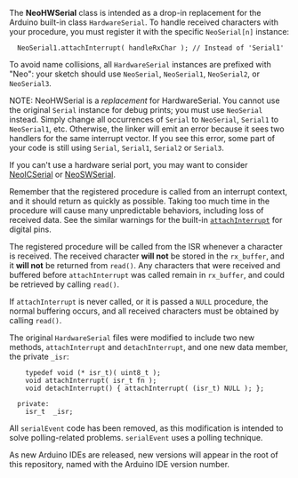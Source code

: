 The **NeoHWSerial** class is intended as a drop-in replacement for the Arduino built-in class `HardwareSerial`.  To handle received characters with your procedure, you must register it with the specific `NeoSerial[n]` instance:

```
  NeoSerial1.attachInterrupt( handleRxChar ); // Instead of 'Serial1'
```

To avoid name collisions, all `HardwareSerial` instances are prefixed with "Neo": your sketch should use `NeoSerial`, `NeoSerial1`, `NeoSerial2`, or `NeoSerial3`.

NOTE: NeoHWSerial is a *replacement* for HardwareSerial.  You cannot use the original `Serial` instance for debug prints; you must use `NeoSerial` instead.  Simply change all occurrences of `Serial` to `NeoSerial`, `Serial1` to `NeoSerial1`, etc.  Otherwise, the linker will emit an error because it sees two handlers for the same interrupt vector.  If you see this error, some part of your code is still using `Serial`, `Serial1`, `Serial2` or `Serial3`.

If you can't use a hardware serial port, you may want to consider [NeoICSerial](https://github.com/SlashDevin/NeoICSerial) or [NeoSWSerial](https://github.com/SlashDevin/NeoSWSerial).

Remember that the registered procedure is called from an interrupt context, and it should return as quickly as possible.  Taking too much time in the procedure will cause many unpredictable behaviors, including loss of received data.  See the similar warnings for the built-in [`attachInterrupt`](https://www.arduino.cc/en/Reference/AttachInterrupt) for digital pins.

The registered procedure will be called from the ISR whenever a character is received.  The received character **will not** be stored in the `rx_buffer`, and it **will not** be returned from `read()`.  Any characters that were received and buffered before `attachInterrupt` was called remain in `rx_buffer`, and could be retrieved by calling `read()`.

If `attachInterrupt` is never called, or it is passed a `NULL` procedure, the normal buffering occurs, and all received characters must be obtained by calling `read()`.

The original `HardwareSerial` files were modified to include two new methods, `attachInterrupt` and `detachInterrupt`, and one new data member, the private `_isr`:

```
    typedef void (* isr_t)( uint8_t );
    void attachInterrupt( isr_t fn );
    void detachInterrupt() { attachInterrupt( (isr_t) NULL ); };

  private:
    isr_t  _isr;
```

All `serialEvent` code has been removed, as this modification is intended to solve polling-related problems.  `serialEvent` uses a polling technique.

As new Arduino IDEs are released, new versions will appear in the root of this repository, named with the Arduino IDE version number.
